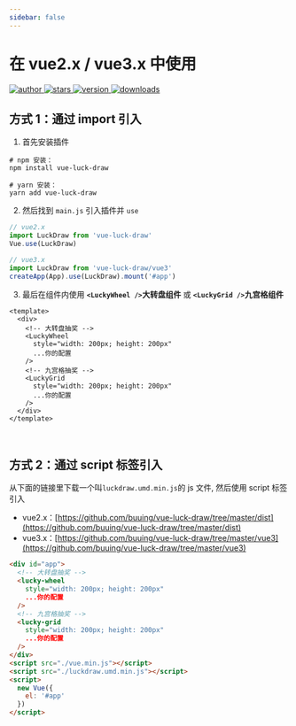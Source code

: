 ```yaml
---
sidebar: false
---
```


<h1>
  在 vue2.x / vue3.x 中使用
</h1>

<p>
  <a href="https://github.com/LuckDraw/vue-luck-draw" target="_black">
    <img src="https://img.shields.io/badge/github-%20vue--luck--draw%20-30a14e.svg?&logo=github&style=flat-square" alt="author" />
  </a>
  <a href="https://github.com/LuckDraw/vue-luck-draw/stargazers" target="_black">
    <img src="https://img.shields.io/github/stars/luckdraw/vue-luck-draw?color=%2330a14e&logo=github&style=flat-square" alt="stars" />
  </a>
  <a href="https://www.npmjs.com/package/vue-luck-draw" target="_black">
    <img src="https://img.shields.io/github/package-json/v/luckdraw/vue-luck-draw?color=%2330a14e&logo=npm&style=flat-square" alt="version" />
  </a>
  <a href="https://www.npmjs.com/package/vue-luck-draw" target="_black">
    <img src="https://img.shields.io/npm/dm/vue-luck-draw?color=%2330a14e&logo=npm&style=flat-square" alt="downloads" />
  </a>
</p>

## 方式 1：通过 import 引入

1. 首先安装插件

```shell
# npm 安装：
npm install vue-luck-draw

# yarn 安装：
yarn add vue-luck-draw
```

2. 然后找到 `main.js` 引入插件并 `use`

```js
// vue2.x
import LuckDraw from 'vue-luck-draw'
Vue.use(LuckDraw)

// vue3.x
import LuckDraw from 'vue-luck-draw/vue3'
createApp(App).use(LuckDraw).mount('#app')
```

3. 最后在组件内使用 **`<LuckyWheel />`大转盘组件** 或 **`<LuckyGrid />`九宫格组件**

```vue
<template>
  <div>
    <!-- 大转盘抽奖 -->
    <LuckyWheel
      style="width: 200px; height: 200px"
      ...你的配置
    />
    <!-- 九宫格抽奖 -->
    <LuckyGrid
      style="width: 200px; height: 200px"
      ...你的配置
    />
  </div>
</template>
```

<br />

## 方式 2：通过 script 标签引入

从下面的链接里下载一个叫`luckdraw.umd.min.js`的 js 文件, 然后使用 script 标签引入

- vue2.x：[https://github.com/buuing/vue-luck-draw/tree/master/dist](https://github.com/buuing/vue-luck-draw/tree/master/dist)
- vue3.x：[https://github.com/buuing/vue-luck-draw/tree/master/vue3](https://github.com/buuing/vue-luck-draw/tree/master/vue3)

```html
<div id="app">
  <!-- 大转盘抽奖 -->
  <lucky-wheel
    style="width: 200px; height: 200px"
    ...你的配置
  />
  <!-- 九宫格抽奖 -->
  <lucky-grid
    style="width: 200px; height: 200px"
    ...你的配置
  />
</div>
<script src="./vue.min.js"></script>
<script src="./luckdraw.umd.min.js"></script>
<script>
  new Vue({
    el: '#app'
  })
</script>
```